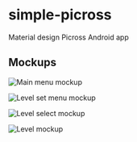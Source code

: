 # simple-picross
Material design Picross Android app

## Mockups

![Main menu mockup](http://i.imgur.com/uW50FJ5.png)

![Level set menu mockup](http://i.imgur.com/bzvoos4.png)

![Level select mockup](http://i.imgur.com/njXo0a6.png)

![Level mockup](http://i.imgur.com/HnjQMzM.png)
